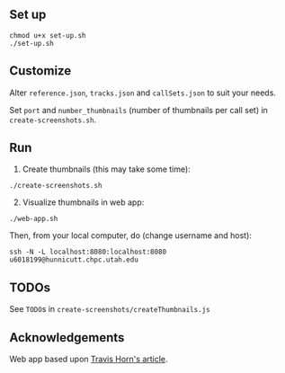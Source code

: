 ## Set up

```
chmod u+x set-up.sh
./set-up.sh 
```

## Customize 

Alter `reference.json`, `tracks.json` and `callSets.json` to suit your needs. 

Set `port` and `number_thumbnails` (number of thumbnails per call set) in `create-screenshots.sh`.

## Run  

1. Create thumbnails (this may take some time):

```
./create-screenshots.sh
```

2. Visualize thumbnails in web app:
```
./web-app.sh
```
Then, from your local computer, do (change username and host):
```
ssh -N -L localhost:8080:localhost:8080 u6018199@hunnicutt.chpc.utah.edu
```

## TODOs

See `TODO`s in `create-screenshots/createThumbnails.js`

## Acknowledgements

Web app based upon [Travis Horn's article](https://travishorn.com/creating-a-photo-gallery-with-vue-css-grid-3e0a3dd25285).

